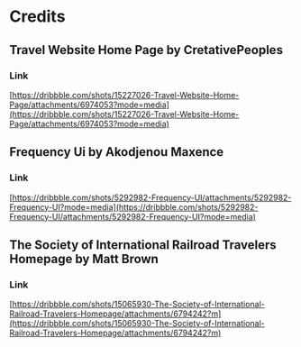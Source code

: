 # Credits

## Travel Website Home Page by CretativePeoples

### Link

[https://dribbble.com/shots/15227026-Travel-Website-Home-Page/attachments/6974053?mode=media](https://dribbble.com/shots/15227026-Travel-Website-Home-Page/attachments/6974053?mode=media)

## Frequency Ui by Akodjenou Maxence

### Link

[https://dribbble.com/shots/5292982-Frequency-UI/attachments/5292982-Frequency-UI?mode=media](https://dribbble.com/shots/5292982-Frequency-UI/attachments/5292982-Frequency-UI?mode=media)

## The Society of International Railroad Travelers Homepage by Matt Brown

### Link

[https://dribbble.com/shots/15065930-The-Society-of-International-Railroad-Travelers-Homepage/attachments/6794242?m](https://dribbble.com/shots/15065930-The-Society-of-International-Railroad-Travelers-Homepage/attachments/6794242?m)
